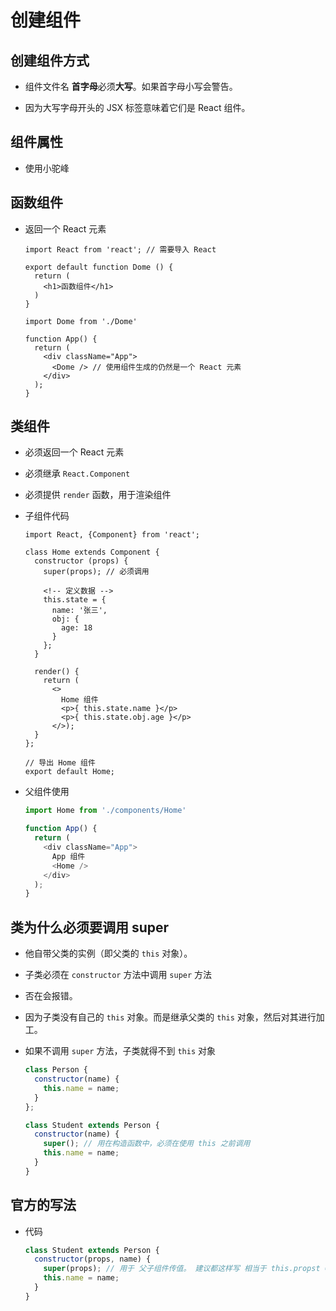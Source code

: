 # 创建组件

## 创建组件方式

  - 组件文件名 **首字母**必须**大写**。如果首字母小写会警告。

  - 因为大写字母开头的 JSX 标签意味着它们是 React 组件。

## 组件属性

  - 使用小驼峰

## 函数组件

  - 返回一个 React 元素

    ```react&#x20;jsx
    import React from 'react'; // 需要导入 React

    export default function Dome () {
      return (
        <h1>函数组件</h1>
      )
    }
    ```

    ```react&#x20;jsx
    import Dome from './Dome'

    function App() {
      return (
        <div className="App">
          <Dome /> // 使用组件生成的仍然是一个 React 元素
        </div>
      );
    }
    ```

## 类组件

  - 必须返回一个 React 元素

  - 必须继承 `React.Component`

  - 必须提供  `render` 函数，用于渲染组件

  - 子组件代码

    ```react&#x20;jsx
    import React, {Component} from 'react';

    class Home extends Component {
      constructor (props) {
        super(props); // 必须调用

        <!-- 定义数据 -->
        this.state = {
          name: '张三',
          obj: {
            age: 18
          }
        };
      }

      render() {
        return (
          <>
            Home 组件
            <p>{ this.state.name }</p>
            <p>{ this.state.obj.age }</p>
          </>);
      }
    };

    // 导出 Home 组件
    export default Home;
    ```

  - 父组件使用

    ```javascript
    import Home from './components/Home'

    function App() {
      return (
        <div className="App">
          App 组件
          <Home />
        </div>
      );
    }
    ```

## 类为什么必须要调用 super

  - 他自带父类的实例（即父类的 `this` 对象）。

  - 子类必须在 `constructor` 方法中调用 `super` 方法

  - 否在会报错。

  - 因为子类没有自己的 `this` 对象。而是继承父类的 `this` 对象，然后对其进行加工。

  - 如果不调用 `super` 方法，子类就得不到 `this` 对象

    ```javascript
    class Person {
      constructor(name) {
        this.name = name;
      }
    };

    class Student extends Person {
      constructor(name) {
        super(); // 用在构造函数中，必须在使用 this 之前调用
        this.name = name;
      }
    }
    ```

## 官方的写法

  - 代码

    ```javascript
    class Student extends Person {
      constructor(props, name) {
        super(props); // 用于 父子组件传值。 建议都这样写 相当于 this.propst = props;
        this.name = name;
      }
    }
    ```
